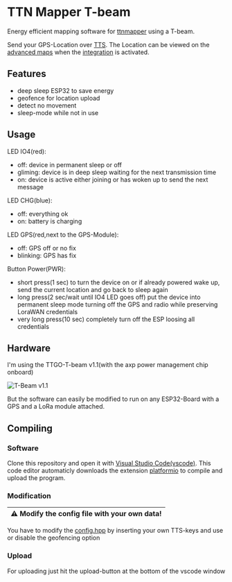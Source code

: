# TTN Mapper T-beam

Energy efficient mapping software for [ttnmapper](http://ttnmapper.org/) using a T-beam.

Send your GPS-Location over [TTS](https://www.thethingsnetwork.org/). The Location can be viewed on the [advanced maps](https://ttnmapper.org/advanced-maps/) when the [integration](https://docs.ttnmapper.org/integration/tts-integration-v3.html) is activated.

## Features

* deep sleep ESP32 to save energy
* geofence for location upload
* detect no movement
* sleep-mode while not in use

## Usage

LED IO4(red):
* off: device in permanent sleep or off
* gliming: device is in deep sleep waiting for the next transmission time
* on: device is active either joining or has woken up to send the next message

LED CHG(blue):

* off: everything ok
* on: battery is charging

LED GPS(red,next to the GPS-Module):
* off: GPS off or no fix
* blinking: GPS has fix

Button Power(PWR):

* short press(1 sec) to turn the device on or if already powered wake up, send the current location and go back to sleep again
* long press(2 sec/wait until IO4 LED goes off) put the device into permanent sleep mode turning off the GPS and radio while preserving LoraWAN credentials
* very long press(10 sec) completely turn off the ESP loosing all credentials

## Hardware

I'm using the TTGO-T-beam v1.1(with the axp power management chip onboard)

![T-Beam v1.1](img/ttgo-t-beam-v1.1.jpg "T-Beam v1.1")

But the software can easily be modified to run on any ESP32-Board with a GPS and a LoRa module attached.

## Compiling

### Software

Clone this repository and open it with [Visual Studio Code(vscode)](https://code.visualstudio.com/). This code editor automaticly downloads the extension [platformio](https://platformio.org/) to compile and upload the program.

### Modification

| :warning: Modify the config file with your own data! |
|------------------------------------------------------|

You have to modify the [config.hpp](src/config.hpp) by inserting your own TTS-keys and use or disable the geofencing option

### Upload

For uploading just hit the upload-button at the bottom of the vscode window
